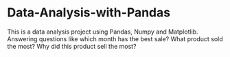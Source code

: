 # Data-Analysis-with-Pandas 
This is a data analysis project using Pandas, Numpy and Matplotlib. 
Answering questions like
which month has the best sale?
What product sold the most?
Why did this product sell the most?

